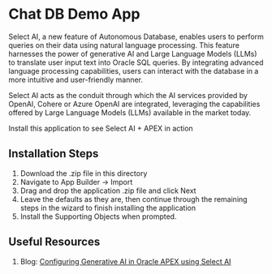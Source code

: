 # Chat DB Demo App

Select AI, a new feature of Autonomous Database, enables users to perform queries on their data using natural language processing. This feature harnesses the power of generative AI and Large Language Models (LLMs) to translate user input text into Oracle SQL queries. By integrating advanced language processing capabilities, users can interact with the database in a more intuitive and user-friendly manner.

Select AI acts as the conduit through which the AI services provided by OpenAI, Cohere or Azure OpenAI are integrated, leveraging the capabilities offered by Large Language Models (LLMs) available in the market today. 

Install this application to see Select AI + APEX in action

Installation Steps
------------------------------------
1. Download the .zip file in this directory
2. Navigate to App Builder -> Import
3. Drag and drop the application .zip file and click Next
4. Leave the defaults as they are, then continue through the remaining steps in the wizard to finish installing the application
5. Install the Supporting Objects when prompted.

Useful Resources
------------------------------------

1. Blog: [Configuring Generative AI in Oracle APEX using Select AI](https://blogs.oracle.com/apex/post/configuring-generative-ai-in-oracle-apex-using-select-ai)
